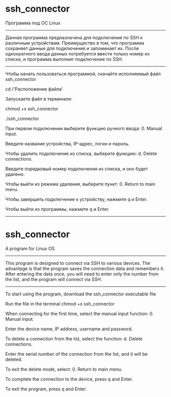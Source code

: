 # ssh_connector
Программа под ОС Linux
______________________________________________________________________________________________________________________________________
Данная программа предназначена для подключения по SSH к различным устройствам.
Преимущество в том, что программа сохраняет данные для подключения и запоминает их.
После однократного ввода данных потребуется ввести только номер из списка, и программа выполнит подключение по SSH.
______________________________________________________________________________________________________________________________________

Чтобы начать пользоваться программой, скачайте исполняемый файл ssh_connector

cd /'Расположение файла'

Запускаете файл в терминале:

chmod +x ssh_connector

./ssh_connector

При первом подключении выберите функцию ручного ввода: 0. Manual input.

Введите название устройства, IP-адрес, логин и пароль.

Чтобы удалить подключение из списка, выберите функцию: d. Delete connections.

Введите порядковый номер подключения из списка, и оно будет удалено.

Чтобы выйти из режима удаления, выберите пункт: 0. Return to main menu.

Чтобы завершить подключение к устройству, нажмите q и Enter.

Чтобы выйти из программы, нажмите q и Enter.
________________________________________________________________________________________________________________________________________

# ssh_connector
A program for Linux OS
________________________________________________________________________________________________________________________________________
This program is designed to connect via SSH to various devices. 
The advantage is that the program saves the connection data and remembers it.
After entering the data once, you will need to enter only the number from the list, and the program will connect via SSH.
________________________________________________________________________________________________________________________________________

To start using the program, download the ssh_connector executable file

Run the file in the terminal chmod +x ssh_connector

When connecting for the first time, select the manual input function: 0. Manual input.

Enter the device name, IP address, username and password.

To delete a connection from the list, select the function: d. Delete connections.

Enter the serial number of the connection from the list, and it will be deleted.

To exit the delete mode, select: 0. Return to main menu.

To complete the connection to the device, press q and Enter.

To exit the program, press q and Enter.





